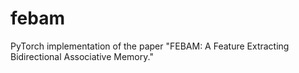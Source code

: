 # febam
PyTorch implementation of the paper "FEBAM: A Feature Extracting Bidirectional Associative Memory."
